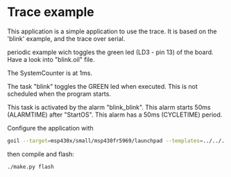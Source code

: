 # Trace example

This application is a simple application to use the trace. It is based on the 'blink' example, and the trace over serial.

periodic example wich toggles the green led (LD3 - pin 13) of the board.
Have a look into "blink.oil" file.

The SystemCounter is at 1ms.

The task "blink" toggles the GREEN led when executed.
This is not scheduled when the program starts.

This task is activated by the alarm "blink_blink".
This alarm starts 50ms (ALARMTIME) after "StartOS".
This alarm has a 50ms (CYCLETIME) period.

Configure the application with

```sh
goil --target=msp430x/small/msp430fr5969/launchpad --templates=../../../../../../goil/templates/ trace.oil
```

then compile and flash:
```sh
./make.py flash
```

